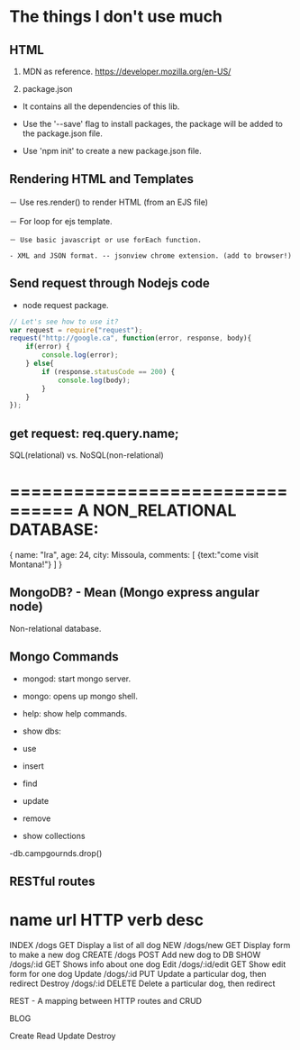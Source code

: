 # The things I don't use much

## HTML

1. MDN as reference. https://developer.mozilla.org/en-US/

2. package.json

- It contains all the dependencies of this lib.

- Use the '--save' flag to install packages, the package will be added to the package.json file.

- Use 'npm init' to create a new package.json file.

## Rendering HTML and Templates

－ Use res.render() to render HTML (from an EJS file)

－ For loop for ejs template.

    － Use basic javascript or use forEach function.

    - XML and JSON format. -- jsonview chrome extension. (add to browser!)

## Send request through Nodejs code

- node request package. 

```javascript
// Let's see how to use it?
var request = require("request");
request("http://google.ca", function(error, response, body){
    if(error) {
        console.log(error);
    } else{
        if (response.statusCode == 200) {
            console.log(body);
        }
    }
});
```

## get request: req.query.name;

SQL(relational) vs. NoSQL(non-relational)

================================
A NON_RELATIONAL DATABASE:
================================
{
    name: "Ira",
    age: 24,
    city: Missoula,
    comments: [
        {text:"come visit Montana!"}
    ]
}

## MongoDB? - Mean (Mongo express angular node)

Non-relational database.

## Mongo Commands

- mongod: start mongo server.

- mongo: opens up mongo shell.

- help: show help commands.

- show dbs: 

- use

- insert

- find

- update 

- remove

- show collections

-db.campgournds.drop()


## RESTful routes

name        url             HTTP verb        desc
========================================
INDEX       /dogs           GET         Display a list of all dog
NEW         /dogs/new       GET         Display form to make a new dog
CREATE      /dogs           POST        Add new dog to DB
SHOW        /dogs/:id       GET         Shows info about one dog
Edit        /dogs/:id/edit  GET         Show edit form for one dog
Update      /dogs/:id       PUT         Update a particular dog, then redirect
Destroy     /dogs/:id       DELETE      Delete a particular dog, then redirect


REST - A mapping between HTTP routes and CRUD

BLOG

Create
Read
Update
Destroy

